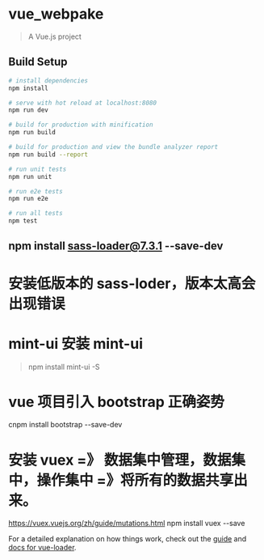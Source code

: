 # vue_webpake

> A Vue.js project

## Build Setup

```bash
# install dependencies
npm install

# serve with hot reload at localhost:8080
npm run dev

# build for production with minification
npm run build

# build for production and view the bundle analyzer report
npm run build --report

# run unit tests
npm run unit

# run e2e tests
npm run e2e

# run all tests
npm test
```

## npm install sass-loader@7.3.1 --save-dev

# 安装低版本的 sass-loder，版本太高会出现错误

# mint-ui 安装 mint-ui

> npm install mint-ui -S

# vue 项目引入 bootstrap 正确姿势

cnpm install bootstrap --save-dev

# 安装 vuex =》 数据集中管理，数据集中，操作集中 =》将所有的数据共享出来。

https://vuex.vuejs.org/zh/guide/mutations.html
npm install vuex --save

For a detailed explanation on how things work, check out the [guide](http://vuejs-templates.github.io/webpack/) and [docs for vue-loader](http://vuejs.github.io/vue-loader).
